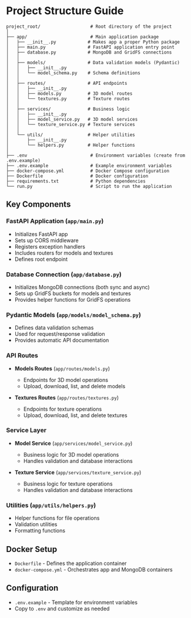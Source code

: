# Project Structure Guide

```
project_root/                   # Root directory of the project
│
├── app/                        # Main application package
│   ├── __init__.py            # Makes app a proper Python package
│   ├── main.py                # FastAPI application entry point
│   ├── database.py            # MongoDB and GridFS connections
│   │
│   ├── models/                # Data validation models (Pydantic)
│   │   ├── __init__.py
│   │   └── model_schema.py    # Schema definitions
│   │
│   ├── routes/                # API endpoints
│   │   ├── __init__.py
│   │   ├── models.py          # 3D model routes
│   │   └── textures.py        # Texture routes
│   │
│   ├── services/              # Business logic
│   │   ├── __init__.py
│   │   ├── model_service.py   # 3D model services
│   │   └── texture_service.py # Texture services
│   │
│   └── utils/                 # Helper utilities
│       ├── __init__.py
│       └── helpers.py         # Helper functions
│
├── .env                        # Environment variables (create from .env.example)
├── .env.example                # Example environment variables
├── docker-compose.yml          # Docker Compose configuration
├── Dockerfile                  # Docker configuration
├── requirements.txt            # Python dependencies
└── run.py                      # Script to run the application
```

## Key Components

### FastAPI Application (`app/main.py`)
- Initializes FastAPI app
- Sets up CORS middleware
- Registers exception handlers
- Includes routers for models and textures
- Defines root endpoint

### Database Connection (`app/database.py`)
- Initializes MongoDB connections (both sync and async)
- Sets up GridFS buckets for models and textures
- Provides helper functions for GridFS operations

### Pydantic Models (`app/models/model_schema.py`)
- Defines data validation schemas
- Used for request/response validation
- Provides automatic API documentation

### API Routes
- **Models Routes** (`app/routes/models.py`)
  - Endpoints for 3D model operations
  - Upload, download, list, and delete models
  
- **Textures Routes** (`app/routes/textures.py`)
  - Endpoints for texture operations
  - Upload, download, list, and delete textures

### Service Layer
- **Model Service** (`app/services/model_service.py`)
  - Business logic for 3D model operations
  - Handles validation and database interactions
  
- **Texture Service** (`app/services/texture_service.py`)
  - Business logic for texture operations
  - Handles validation and database interactions

### Utilities (`app/utils/helpers.py`)
- Helper functions for file operations
- Validation utilities
- Formatting functions

## Docker Setup
- `Dockerfile` - Defines the application container
- `docker-compose.yml` - Orchestrates app and MongoDB containers

## Configuration
- `.env.example` - Template for environment variables
- Copy to `.env` and customize as needed
